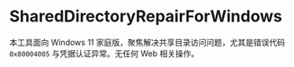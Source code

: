 # SharedDirectoryRepairForWindows
本工具面向 Windows 11 家庭版，聚焦解决共享目录访问问题，尤其是错误代码 `0x80004005` 与凭据认证异常。无任何 Web 相关操作。
